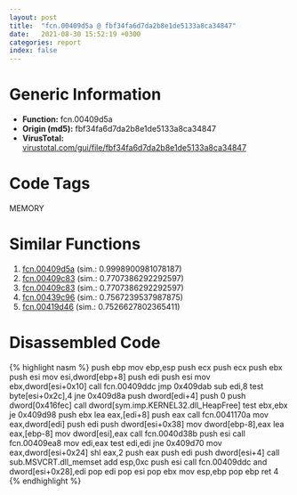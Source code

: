 ```yaml
---
layout: post
title:  "fcn.00409d5a @ fbf34fa6d7da2b8e1de5133a8ca34847"
date:   2021-08-30 15:52:19 +0300
categories: report
index: false
---
```


# Generic Information
- **Function:** fcn.00409d5a
- **Origin (md5):** fbf34fa6d7da2b8e1de5133a8ca34847
- **VirusTotal:** [virustotal.com/gui/file/fbf34fa6d7da2b8e1de5133a8ca34847][virustotal_ref]

# Code Tags
<span class="tag" id="MEMORY">MEMORY</span>


# Similar Functions

1. [fcn.00409d5a][similar_1_ref] (sim.: 0.9998900981078187)
2. [fcn.00409c83][similar_2_ref] (sim.: 0.7707386292292597)
3. [fcn.00409c83][similar_3_ref] (sim.: 0.7707386292292597)
4. [fcn.00439c96][similar_4_ref] (sim.: 0.7567239537987875)
5. [fcn.00419d46][similar_5_ref] (sim.: 0.7526627802365411)


# Disassembled Code

{% highlight nasm %}
push ebp
mov ebp,esp
push ecx
push ecx
push ebx
push esi
mov esi,dword[ebp+8]
push edi
push esi
mov ebx,dword[esi+0x10]
call fcn.00409ddc
jmp 0x409dab
sub edi,8
test byte[esi+0x2c],4
jne 0x409d8a
push dword[edi+4]
push 0
push dword[0x416fec]
call dword[sym.imp.KERNEL32.dll_HeapFree]
test ebx,ebx
je 0x409d98
push ebx
lea eax,[edi+8]
push eax
call fcn.0041170a
mov eax,dword[edi]
push edi
push dword[esi+0x38]
mov dword[ebp-8],eax
lea eax,[ebp-8]
mov dword[esi],eax
call fcn.0040d38b
push esi
call fcn.00409ea8
mov edi,eax
test edi,edi
jne 0x409d70
mov eax,dword[esi+0x24]
shl eax,2
push eax
push edi
push dword[esi+4]
call sub.MSVCRT.dll_memset
add esp,0xc
push esi
call fcn.00409ddc
and dword[esi+0x28],edi
pop edi
pop esi
pop ebx
mov esp,ebp
pop ebp
ret 4
{% endhighlight %}


[similar_1_ref]: /report/fcn.00409d5a@6f11dca39a331a6e158b2810d4d8234f
[similar_2_ref]: /report/fcn.00409c83@6f11dca39a331a6e158b2810d4d8234f
[similar_3_ref]: /report/fcn.00409c83@fbf34fa6d7da2b8e1de5133a8ca34847
[similar_4_ref]: /report/fcn.00439c96@b3771987fba16f4fba07d1109ec72c76
[similar_5_ref]: /report/fcn.00419d46@8e21fa3f0489a6a256cf202e57f712bc
[virustotal_ref]: https://www.virustotal.com/gui/file/fbf34fa6d7da2b8e1de5133a8ca34847